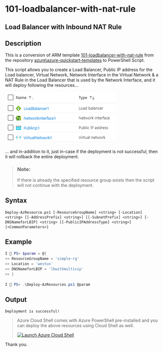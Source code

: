 101-loadbalancer-with-nat-rule
===
Load Balancer with Inbound NAT Rule
---

## Description

This is a conversion of ARM template [101-loadbalancer-with-nat-rule](https://github.com/Azure/azure-quickstart-templates/tree/master/101-loadbalancer-with-nat-rule) from the repository [azure\azure-quickstart-templates](https://github.com/Azure/azure-quickstart-templates) to PowerShell Script.

This script allows you to create a Load Balancer, Public IP address for the Load balancer, Virtual Network, Network Interface in the Virtual Network & a NAT Rule in the Load Balancer that is used by the Network Interface, and it will deploy following the resources...

![image](resources.png)

... and in-addition to it, just in-case if the deployment is not successful, then it will rollback the entire deployment.

> ### Note: 
> If there is already the specified resource group exists then the script will not continue with the deployment.

## Syntax
```
Deploy-AzResource.ps1 [-ResourceGroupName] <string> [-Location] <string> [[-AddressPrefix] <string>] [[-SubnetPrefix] <string>] [-DNSNameforLBIP] <string> [[-PublicIPAddressType] <string>] [<CommonParameters>]
```
## Example
```powershell
I 💙 PS> $param = @{
>> ResourceGroupName = 'simple-rg'
>> Location = 'westus'
>> DNSNameforLBIP = 'lbwithmultivip'
>> }

I 💙 PS> .\Deploy-AzResources.ps1 @param
```

## Output
```
Deployment is successful!
```

> Azure Cloud Shell comes with Azure PowerShell pre-installed and you can deploy the above resources using Cloud Shell as well.
>
>[![](https://shell.azure.com/images/launchcloudshell.png "Launch Azure Cloud Shell")](https://shell.azure.com)

Thank you.

